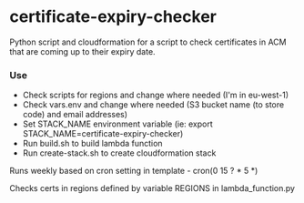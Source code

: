 # certificate-expiry-checker

Python script and cloudformation for a script to check certificates in ACM that are coming up to their expiry date.

### Use

* Check scripts for regions and change where needed (I'm in eu-west-1)
* Check vars.env and change where needed (S3 bucket name (to store code) and email addresses)
* Set STACK_NAME environment variable (ie: export STACK_NAME=certificate-expiry-checker)
* Run build.sh to build lambda function
* Run create-stack.sh to create cloudformation stack

Runs weekly based on cron setting in template - cron(0 15 ? * 5 *)

Checks certs in regions defined by variable REGIONS in lambda_function.py
